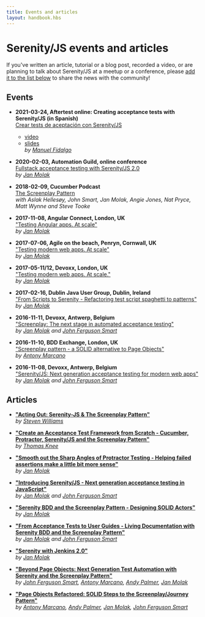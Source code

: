 ```yaml
---
title: Events and articles
layout: handbook.hbs
---
```

# Serenity/JS events and articles

If you've written an article, tutorial or a blog post, recorded a video, 
or are planning to talk about Serenity/JS at a meetup or a conference, please 
[add it to the list below](https://github.com/serenity-js/serenity-js/edit/master/documentation/website/src/community/events-and-articles.md)
to share the news with the community!

## Events

- **2021-03-24, Aftertest online: Creating acceptance tests with Serenity/JS (in Spanish)**  
[Crear tests de aceptación con Serenity/JS](https://www.aftertest.es/events/aftertest-online-automatizar-pruebas-con-serenity-js/)
  * [video](https://www.youtube.com/watch?v=4MQHJWaRDsE)
  * [slides](https://docs.google.com/presentation/d/1c3oz5QW5OM64506vYsRXZTEU2Nbh5wsU54_MoaBNaY4/edit#slide=id.gc1edf83f9b_0_307)  
_by [Manuel Fidalgo](https://www.linkedin.com/in/manuelfidalgo/)_

- **2020-02-03, Automation Guild, online conference**  
[Fullstack acceptance testing with Serenity/JS 2.0](https://guildconferences.com/conferences/automation-2020/)  
_by [Jan Molak](https://janmolak.com)_  

- **2018-02-09, Cucumber Podcast**  
[The Screenplay Pattern](https://cucumber.io/blog/podcast/screenplay-pattern-podcast/)  
_with Aslak Hellesøy, John Smart, Jan Molak, Angie Jones, Nat Pryce, Matt Wynne and Steve Tooke_  

- **2017-11-08, Angular Connect, London, UK**   
["Testing Angular apps. At scale"](https://www.angularconnect.com/2017/sessions/#s-675)   
_by [Jan Molak](https://janmolak.com)_

- **2017-07-06, Agile on the beach, Penryn, Cornwall, UK**   
["Testing modern web apps. At scale"](http://agileonthebeach.com/testing-modern-web-apps-scale-jan-molak-software-delivery-2017/)   
_by [Jan Molak](https://janmolak.com)_

- **2017-05-11/12, Devoxx, London, UK**  
["Testing modern web apps. At scale."](http://www.devoxx.co.uk/)   
_by [Jan Molak](https://janmolak.com)_

- **2017-02-16, Dublin Java User Group, Dublin, Ireland**  
["From Scripts to Serenity - Refactoring test script spaghetti to patterns"](https://ti.to/tcube/dublin-java-user-group-february-2017)   
_by [Jan Molak](https://janmolak.com)_

- **2016-11-11, Devoxx, Antwerp, Belgium**     
["Screenplay: The next stage in automated acceptance testing"](http://cfp.devoxx.be/2016/talk/BIC-3525/ScreenPlay:_the_next_stage_in_automated_acceptance_testing_)   
_by [Jan Molak](https://janmolak.com) and [John Ferguson Smart](https://johnfergusonsmart.com)_

- **2016-11-10, BDD Exchange, London, UK**  
["Screenplay pattern - a SOLID alternative to Page Objects"](https://skillsmatter.com/skillscasts/9086-screenplay-pattern-a-solid-alternative-to-page-objects)  
_by [Antony Marcano](https://ideas.riverglide.com)_

- **2016-11-08, Devoxx, Antwerp, Belgium**  
["Serenity/JS: Next generation acceptance testing for modern web apps"](http://cfp.devoxx.be/2016/talk/ICJ-3714/Serenity-JS:_next_generation_acceptance_testing_for_Angular-JS_in_TypeScript)   
_by [Jan Molak](https://janmolak.com) and [John Ferguson Smart](https://johnfergusonsmart.com)_
 
## Articles
- **["Acting Out: Serenity-JS & The Screenplay Pattern"](https://suresoftlimited.com/2020/03/08/acting-out-serenity-js-the-screenplay-pattern)**   
_by [Steven Williams](https://suresoftlimited.com)_

- **["Create an Acceptance Test Framework from Scratch - Cucumber, Protractor, Serenity/JS and the Screenplay Pattern"](https://testifyqa.com/javascript-frameworks/#serenity-js)**   
_by [Thomas Knee](https://testifyqa.com)_

- **["Smooth out the Sharp Angles of Protractor Testing - Helping failed assertions make a little bit more sense"](https://janmolak.com/expected-false-to-be-true-e920c512030d#.fhiow37y5)**   
_by [Jan Molak](https://janmolak.com)_

- **["Introducing Serenity/JS - Next generation acceptance testing in JavaScript"](https://janmolak.com/introducing-serenity-js-c5565d295702#.oleggdi3g)**   
_by [Jan Molak](https://janmolak.com) and [John Ferguson Smart](https://johnfergusonsmart.com)_

- **["Serenity BDD and the Screenplay Pattern - Designing SOLID Actors"](https://janmolak.com/serenity-bdd-and-the-screenplay-pattern-27819d0db780#.9druuq1js)**  
_by [Jan Molak](https://janmolak.com)_

- **["From Acceptance Tests to User Guides - Living Documentation with Serenity BDD and the Screenplay Pattern"](https://janmolak.com/from-acceptance-tests-to-user-guides-71fc9756d341#.hsn52k1qs)**  
_by [Jan Molak](https://janmolak.com) and [John Ferguson Smart](https://johnfergusonsmart.com)_

- **["Serenity with Jenkins 2.0"](https://janmolak.com/serenity-with-jenkins-2-0-7f4b8d48efe9#.udoxr07sn)**  
_by [Jan Molak](https://janmolak.com)_

- **["Beyond Page Objects: Next Generation Test Automation with Serenity and the Screenplay Pattern"](https://www.infoq.com/articles/Beyond-Page-Objects-Test-Automation-Serenity-Screenplay)**    
_by [John Ferguson Smart](https://johnfergusonsmart.com), [Antony Marcano](https://ideas.riverglide.com), [Andy Palmer](https://ideas.riverglide.com), [Jan Molak](https://janmolak.com)_

- **["Page Objects Refactored: SOLID Steps to the Screenplay/Journey Pattern"](https://dzone.com/articles/page-objects-refactored-solid-steps-to-the-screenp)**  
_by [Antony Marcano](https://ideas.riverglide.com), [Andy Palmer](https://ideas.riverglide.com), [Jan Molak](https://janmolak.com), [John Ferguson Smart](https://johnfergusonsmart.com)_  

